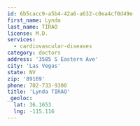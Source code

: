 ```yaml
---
id: 6b5cacc9-a5b4-42a6-a632-c0ea4cf0d49e
first_name: Lynda
last_name: TIRAO
license: M.D.
services:
  - cardiovascular-diseases
category: doctors
address: '3585 S Eastern Ave'
city: 'Las Vegas'
state: NV
zip: '89169'
phone: 702-733-9300
title: 'Lynda TIRAO'
_geoloc:
  lat: 36.1653
  lng: -115.116
---
```


